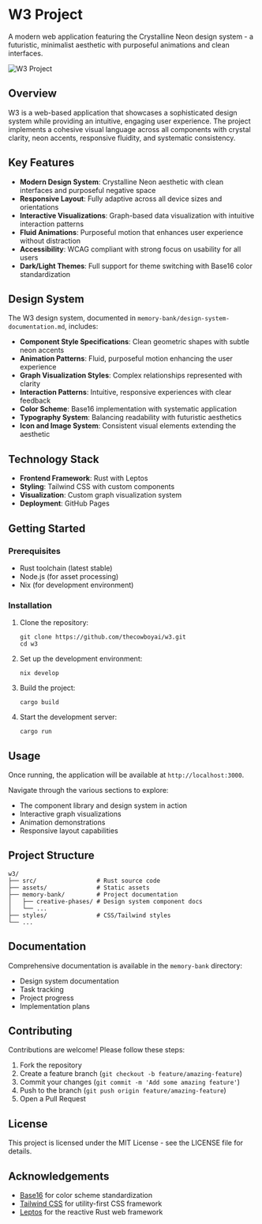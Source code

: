 # W3 Project

A modern web application featuring the Crystalline Neon design system - a futuristic, minimalist aesthetic with purposeful animations and clean interfaces.

![W3 Project](https://example.com/screenshot.png)

## Overview

W3 is a web-based application that showcases a sophisticated design system while providing an intuitive, engaging user experience. The project implements a cohesive visual language across all components with crystal clarity, neon accents, responsive fluidity, and systematic consistency.

## Key Features

- **Modern Design System**: Crystalline Neon aesthetic with clean interfaces and purposeful negative space
- **Responsive Layout**: Fully adaptive across all device sizes and orientations
- **Interactive Visualizations**: Graph-based data visualization with intuitive interaction patterns
- **Fluid Animations**: Purposeful motion that enhances user experience without distraction
- **Accessibility**: WCAG compliant with strong focus on usability for all users
- **Dark/Light Themes**: Full support for theme switching with Base16 color standardization

## Design System

The W3 design system, documented in `memory-bank/design-system-documentation.md`, includes:

- **Component Style Specifications**: Clean geometric shapes with subtle neon accents
- **Animation Patterns**: Fluid, purposeful motion enhancing the user experience
- **Graph Visualization Styles**: Complex relationships represented with clarity
- **Interaction Patterns**: Intuitive, responsive experiences with clear feedback
- **Color Scheme**: Base16 implementation with systematic application
- **Typography System**: Balancing readability with futuristic aesthetics
- **Icon and Image System**: Consistent visual elements extending the aesthetic

## Technology Stack

- **Frontend Framework**: Rust with Leptos
- **Styling**: Tailwind CSS with custom components
- **Visualization**: Custom graph visualization system
- **Deployment**: GitHub Pages

## Getting Started

### Prerequisites

- Rust toolchain (latest stable)
- Node.js (for asset processing)
- Nix (for development environment)

### Installation

1. Clone the repository:
   ```
   git clone https://github.com/thecowboyai/w3.git
   cd w3
   ```

2. Set up the development environment:
   ```
   nix develop
   ```

3. Build the project:
   ```
   cargo build
   ```

4. Start the development server:
   ```
   cargo run
   ```

## Usage

Once running, the application will be available at `http://localhost:3000`.

Navigate through the various sections to explore:
- The component library and design system in action
- Interactive graph visualizations
- Animation demonstrations
- Responsive layout capabilities

## Project Structure

```
w3/
├── src/                 # Rust source code
├── assets/              # Static assets
├── memory-bank/         # Project documentation
│   ├── creative-phases/ # Design system component docs
│   └── ...
├── styles/              # CSS/Tailwind styles
└── ...
```

## Documentation

Comprehensive documentation is available in the `memory-bank` directory:

- Design system documentation
- Task tracking
- Project progress
- Implementation plans

## Contributing

Contributions are welcome! Please follow these steps:

1. Fork the repository
2. Create a feature branch (`git checkout -b feature/amazing-feature`)
3. Commit your changes (`git commit -m 'Add some amazing feature'`)
4. Push to the branch (`git push origin feature/amazing-feature`)
5. Open a Pull Request

## License

This project is licensed under the MIT License - see the LICENSE file for details.

## Acknowledgements

- [Base16](https://github.com/chriskempson/base16) for color scheme standardization
- [Tailwind CSS](https://tailwindcss.com/) for utility-first CSS framework
- [Leptos](https://github.com/leptos-rs/leptos) for the reactive Rust web framework 
